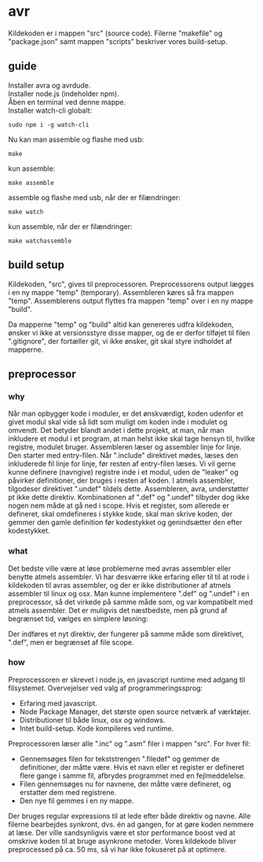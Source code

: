 # avr
Kildekoden er i mappen "src" (source code).
Filerne "makefile" og "package.json" samt mappen "scripts" beskriver vores build-setup.

## guide
Installer avra og avrdude.  
Installer node.js (indeholder npm).  
Åben en terminal ved denne mappe.  
Installer watch-cli globalt:  
```
sudo npm i -g watch-cli
```  
Nu kan man assemble og flashe med usb:  
```
make
```  
kun assemble:  
```
make assemble
```  
assemble og flashe med usb, når der er filændringer:  
```
make watch
```  
kun assemble, når der er filændringer:  
```
make watchassemble
```  

## build setup
Kildekoden, "src", gives til preprocessoren.
Preprocessorens output lægges i en ny mappe "temp" (temporary).
Assembleren køres så fra mappen "temp".
Assemblerens output flyttes fra mappen "temp" over i en ny mappe "build".

Da mapperne "temp" og "build" altid kan genereres udfra kildekoden, ønsker vi ikke at versionsstyre disse mapper, og de er derfor tilføjet til filen ".gitignore", der fortæller git, vi ikke ønsker, git skal styre indholdet af mapperne.

## preprocessor
### why
Når man opbygger kode i moduler, er det ønskværdigt, koden udenfor et givet modul skal vide så lidt som muligt om koden inde i modulet og omvendt.
Det betyder blandt andet i dette projekt, at man, når man inkludere et modul i et program, at man helst ikke skal tage hensyn til, hvilke registre, modulet bruger.
Assembleren læser og assembler linje for linje. Den starter med entry-filen. Når ".include" direktivet mødes, læses den inkluderede fil linje for linje, før resten af entry-filen læses.
Vi vil gerne kunne definere (navngive) registre inde i et modul, uden de "leaker" og påvirker definitioner, der bruges i resten af koden.
I atmels assembler, tilgodeser direktivet ".undef" tildels dette. Assembleren, avra, understøtter pt ikke dette direktiv.
Kombinationen af ".def" og ".undef" tilbyder dog ikke nogen nem måde at gå ned i scope. Hvis et register, som allerede er defineret, skal omdefineres i stykke kode, skal man skrive koden, der gemmer den gamle definition før kodestykket og genindsætter den efter kodestykket.

### what
Det bedste ville være at løse problemerne med avras assembler eller benytte atmels assembler. Vi har desværre ikke erfaring eller til til at rode i kildekoden til avras assembler, og der er ikke distributioner af atmels assembler til linux og osx.
Man kunne implementere ".def" og ".undef" i en preprocessor, så det virkede på samme måde som, og var kompatibelt med atmels assembler. Det er muligvis det næstbedste, men på grund af begrænset tid, vælges en simplere løsning:

Der indføres et nyt direktiv, der fungerer på samme måde som direktivet, ".def", men er begrænset af file scope.

### how
Preprocessoren er skrevet i node.js, en javascript runtime med adgang til filsystemet.
Overvejelser ved valg af programmeringssprog:  
- Erfaring med javascript.  
- Node Package Manager, det største open source netværk af værktøjer.
- Distributioner til både linux, osx og windows.
- Intet build-setup. Kode kompileres ved runtime.

Preprocessoren læser alle ".inc" og ".asm" filer i mappen "src".
For hver fil:
- Gennemsøges filen for tekststrengen ".filedef" og gemmer de definitioner, der måtte være. Hvis et navn eller et register er defineret flere gange i samme fil, afbrydes programmet med en fejlmeddelelse.
- Filen gennemsøges nu for navnene, der måtte være defineret, og erstatter dem med registrene.
- Den nye fil gemmes i en ny mappe.

Der bruges regular expressions til at lede efter både direktiv og navne.
Alle filerne bearbejdes synkront, dvs. én ad gangen, for at gøre koden nemmere at læse. Der ville sandsynligvis være et stor performance boost ved at omskrive koden til at bruge asynkrone metoder. Vores kildekode bliver preprocessed på ca. 50 ms, så vi har ikke fokuseret på at optimere.
